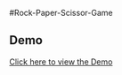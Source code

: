 #Rock-Paper-Scissor-Game

## Demo


[Click here to view the Demo](https://aadimach2.github.io/Rock-Paper-Scissor-Game/)
